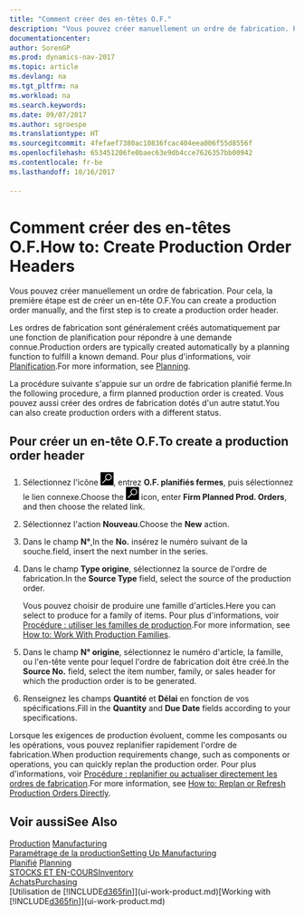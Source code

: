 ```yaml
---
title: "Comment créer des en-têtes O.F."
description: "Vous pouvez créer manuellement un ordre de fabrication. Pour cela, la première étape est de créer un en-tête O.F."
documentationcenter: 
author: SorenGP
ms.prod: dynamics-nav-2017
ms.topic: article
ms.devlang: na
ms.tgt_pltfrm: na
ms.workload: na
ms.search.keywords: 
ms.date: 09/07/2017
ms.author: sgroespe
ms.translationtype: HT
ms.sourcegitcommit: 4fefaef7380ac10836fcac404eea006f55d8556f
ms.openlocfilehash: 653451206fe0baec63e9db4cce7626357bb00942
ms.contentlocale: fr-be
ms.lasthandoff: 10/16/2017

---
```

# <a name="how-to-create-production-order-headers"></a><span data-ttu-id="86fd2-103">Comment créer des en-têtes O.F.</span><span class="sxs-lookup"><span data-stu-id="86fd2-103">How to: Create Production Order Headers</span></span>
<span data-ttu-id="86fd2-104">Vous pouvez créer manuellement un ordre de fabrication. Pour cela, la première étape est de créer un en-tête O.F.</span><span class="sxs-lookup"><span data-stu-id="86fd2-104">You can create a production order manually, and the first step is to create a production order header.</span></span>

<span data-ttu-id="86fd2-105">Les ordres de fabrication sont généralement créés automatiquement par une fonction de planification pour répondre à une demande connue.</span><span class="sxs-lookup"><span data-stu-id="86fd2-105">Production orders are typically created automatically by a planning function to fulfill a known demand.</span></span> <span data-ttu-id="86fd2-106">Pour plus d'informations, voir [Planification](production-planning.md).</span><span class="sxs-lookup"><span data-stu-id="86fd2-106">For more information, see [Planning](production-planning.md).</span></span>   

<span data-ttu-id="86fd2-107">La procédure suivante s'appuie sur un ordre de fabrication planifié ferme.</span><span class="sxs-lookup"><span data-stu-id="86fd2-107">In the following procedure, a firm planned production order is created.</span></span> <span data-ttu-id="86fd2-108">Vous pouvez aussi créer des ordres de fabrication dotés d'un autre statut.</span><span class="sxs-lookup"><span data-stu-id="86fd2-108">You can also create production orders with a different status.</span></span>  

## <a name="to-create-a-production-order-header"></a><span data-ttu-id="86fd2-109">Pour créer un en-tête O.F.</span><span class="sxs-lookup"><span data-stu-id="86fd2-109">To create a production order header</span></span>  
1.  <span data-ttu-id="86fd2-110">Sélectionnez l'icône ![Page ou état pour la recherche](media/ui-search/search_small.png "Page ou état pour la recherche"), entrez **O.F. planifiés fermes**, puis sélectionnez le lien connexe.</span><span class="sxs-lookup"><span data-stu-id="86fd2-110">Choose the ![Search for Page or Report](media/ui-search/search_small.png "Search for Page or Report icon") icon, enter **Firm Planned Prod. Orders**, and then choose the related link.</span></span>  
2.  <span data-ttu-id="86fd2-111">Sélectionnez l'action **Nouveau**.</span><span class="sxs-lookup"><span data-stu-id="86fd2-111">Choose the **New** action.</span></span>  
3.  <span data-ttu-id="86fd2-112">Dans le champ **N°**,</span><span class="sxs-lookup"><span data-stu-id="86fd2-112">In the **No.**</span></span> <span data-ttu-id="86fd2-113">insérez le numéro suivant de la souche.</span><span class="sxs-lookup"><span data-stu-id="86fd2-113">field, insert the next number in the series.</span></span>  
4.  <span data-ttu-id="86fd2-114">Dans le champ **Type origine**, sélectionnez la source de l'ordre de fabrication.</span><span class="sxs-lookup"><span data-stu-id="86fd2-114">In the **Source Type** field, select the source of the production order.</span></span>

    <span data-ttu-id="86fd2-115">Vous pouvez choisir de produire une famille d'articles.</span><span class="sxs-lookup"><span data-stu-id="86fd2-115">Here you can select to produce for a family of items.</span></span> <span data-ttu-id="86fd2-116">Pour plus d'informations, voir [Procédure : utiliser les familles de production](production-how-work-family.md).</span><span class="sxs-lookup"><span data-stu-id="86fd2-116">For more information, see [How to: Work With Production Families](production-how-work-family.md).</span></span>
5.  <span data-ttu-id="86fd2-117">Dans le champ **N° origine**, sélectionnez le numéro d'article, la famille, ou l'en-tête vente pour lequel l'ordre de fabrication doit être créé.</span><span class="sxs-lookup"><span data-stu-id="86fd2-117">In the **Source No.** field, select the item number, family, or sales header for which the production order is to be generated.</span></span>  
6.  <span data-ttu-id="86fd2-118">Renseignez les champs **Quantité** et **Délai** en fonction de vos spécifications.</span><span class="sxs-lookup"><span data-stu-id="86fd2-118">Fill in the **Quantity** and **Due Date** fields according to your specifications.</span></span>  

<span data-ttu-id="86fd2-119">Lorsque les exigences de production évoluent, comme les composants ou les opérations, vous pouvez replanifier rapidement l'ordre de fabrication.</span><span class="sxs-lookup"><span data-stu-id="86fd2-119">When production requirements change, such as components or operations, you can quickly replan the production order.</span></span> <span data-ttu-id="86fd2-120">Pour plus d'informations, voir [Procédure : replanifier ou actualiser directement les ordres de fabrication](production-how-to-replan-refresh-production-orders.md).</span><span class="sxs-lookup"><span data-stu-id="86fd2-120">For more information, see [How to: Replan or Refresh Production Orders Directly](production-how-to-replan-refresh-production-orders.md).</span></span> 

## <a name="see-also"></a><span data-ttu-id="86fd2-121">Voir aussi</span><span class="sxs-lookup"><span data-stu-id="86fd2-121">See Also</span></span>  
<span data-ttu-id="86fd2-122">[Production](production-manage-manufacturing.md)  </span><span class="sxs-lookup"><span data-stu-id="86fd2-122">[Manufacturing](production-manage-manufacturing.md)  </span></span>  
[<span data-ttu-id="86fd2-123">Paramétrage de la production</span><span class="sxs-lookup"><span data-stu-id="86fd2-123">Setting Up Manufacturing</span></span>](production-configure-production-processes.md)  
<span data-ttu-id="86fd2-124">[Planifié](production-planning.md)    </span><span class="sxs-lookup"><span data-stu-id="86fd2-124">[Planning](production-planning.md)    </span></span>  
[<span data-ttu-id="86fd2-125">STOCKS ET EN-COURS</span><span class="sxs-lookup"><span data-stu-id="86fd2-125">Inventory</span></span>](inventory-manage-inventory.md)  
[<span data-ttu-id="86fd2-126">Achats</span><span class="sxs-lookup"><span data-stu-id="86fd2-126">Purchasing</span></span>](purchasing-manage-purchasing.md)  
<span data-ttu-id="86fd2-127">[Utilisation de [!INCLUDE[d365fin](includes/d365fin_md.md)]](ui-work-product.md)</span><span class="sxs-lookup"><span data-stu-id="86fd2-127">[Working with [!INCLUDE[d365fin](includes/d365fin_md.md)]](ui-work-product.md)</span></span>

